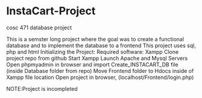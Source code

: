 # InstaCart-Project
cosc 471 database project 

This is a semster long project where the goal was to create a functional database and to implement the database to a frontend 
This project uses sql, php and html 
Initializing the Project:
Required software: Xampp 
Clone project repo from github 
Start Xampp
Launch Apache and Mysql Servers 
Open phpmyadmin in browser and import Create_INSTACART_DB file (inside Database folder from repo)
Move Frontend folder to Hdocs inside of Xampp file location
Open project in browser, (localhost/Frontend/login.php)

NOTE:Project is incompleted

